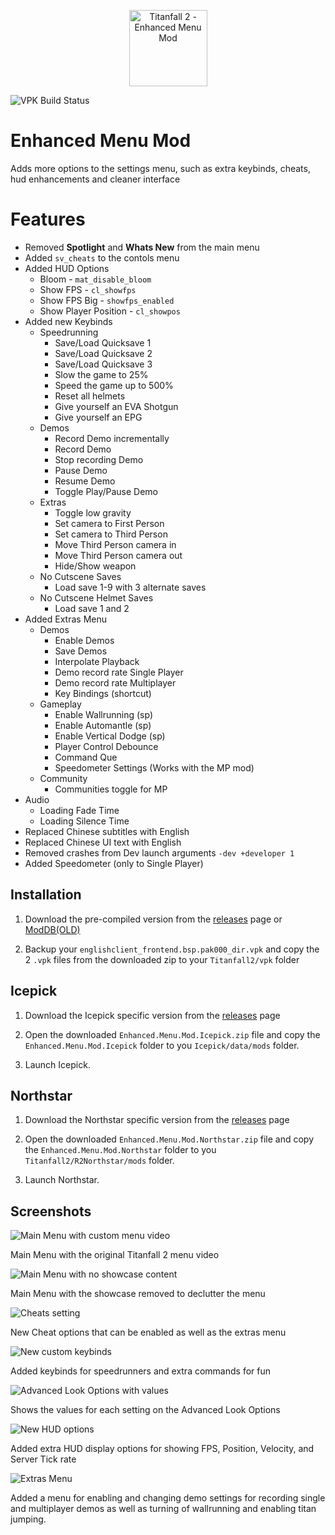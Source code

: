 <p align="center" style="text-align:center"><img width="125" height="122" src="https://raw.githubusercontent.com/taskinoz/Enhanced-Menu-Mod/master/assets/icon.png" alt="Titanfall 2 - Enhanced Menu Mod" /></p>

![VPK Build Status](https://github.com/taskinoz/Enhanced-Menu-Mod/actions/workflows/buildvpks.yml/badge.svg)


# Enhanced Menu Mod
Adds more options to the settings menu, such as extra keybinds, cheats, hud enhancements and cleaner interface

# Features
* Removed **Spotlight** and **Whats New** from the main menu
* Added `sv_cheats` to the contols menu
* Added HUD Options
  * Bloom - `mat_disable_bloom`
  * Show FPS - `cl_showfps`
  * Show FPS Big - `showfps_enabled`
  * Show Player Position - `cl_showpos`
* Added new Keybinds
  * Speedrunning
    * Save/Load Quicksave 1
    * Save/Load Quicksave 2
    * Save/Load Quicksave 3
    * Slow the game to 25%
    * Speed the game up to 500%
    * Reset all helmets
    * Give yourself an EVA Shotgun
    * Give yourself an EPG
  * Demos
    * Record Demo incrementally
    * Record Demo
    * Stop recording Demo
    * Pause Demo
    * Resume Demo
    * Toggle Play/Pause Demo
  * Extras
    * Toggle low gravity
    * Set camera to First Person
    * Set camera to Third Person
    * Move Third Person camera in
    * Move Third Person camera out
    * Hide/Show weapon
  * No Cutscene Saves
    * Load save 1-9 with 3 alternate saves
  * No Cutscene Helmet Saves
    * Load save 1 and 2
* Added Extras Menu
  * Demos
    * Enable Demos
    * Save Demos
    * Interpolate Playback
    * Demo record rate Single Player
    * Demo record rate Multiplayer
    * Key Bindings (shortcut)
  * Gameplay
    * Enable Wallrunning (sp)
    * Enable Automantle (sp)
    * Enable Vertical Dodge (sp)
    * Player Control Debounce
    * Command Que
    * Speedometer Settings (Works with the MP mod)
  * Community
    * Communities toggle for MP
* Audio
  * Loading Fade Time
  * Loading Silence Time
* Replaced Chinese subtitles with English
* Replaced Chinese UI text with English
* Removed crashes from Dev launch arguments `-dev +developer 1`
* Added Speedometer (only to Single Player)

## Installation

1) Download the pre-compiled version from the [releases](https://github.com/taskinoz/Enhanced-Menu-Mod/releases) page or [ModDB(OLD)](https://www.moddb.com/mods/enhanced-menu)

2) Backup your `englishclient_frontend.bsp.pak000_dir.vpk` and copy the 2 `.vpk` files from the downloaded zip to your `Titanfall2/vpk` folder

## Icepick

1) Download the Icepick specific version from the [releases](https://github.com/taskinoz/Enhanced-Menu-Mod/releases) page

2) Open the downloaded `Enhanced.Menu.Mod.Icepick.zip` file and copy the `Enhanced.Menu.Mod.Icepick` folder to you `Icepick/data/mods` folder.

3) Launch Icepick.

## Northstar

1) Download the Northstar specific version from the [releases](https://github.com/taskinoz/Enhanced-Menu-Mod/releases) page

2) Open the downloaded `Enhanced.Menu.Mod.Northstar.zip` file and copy the `Enhanced.Menu.Mod.Northstar` folder to you `Titanfall2/R2Northstar/mods` folder.

3) Launch Northstar.

## Screenshots

![Main Menu with custom menu video](https://raw.githubusercontent.com/taskinoz/Enhanced-Menu-Mod/master/assets/menu-main.jpg)

Main Menu with the original Titanfall 2 menu video

![Main Menu with no showcase content](https://raw.githubusercontent.com/taskinoz/Enhanced-Menu-Mod/master/assets/menu-main1.jpg)

Main Menu with the showcase removed to declutter the menu

![Cheats setting](https://raw.githubusercontent.com/taskinoz/Enhanced-Menu-Mod/master/assets/menu-cheats.jpg)

New Cheat options that can be enabled as well as the extras menu

![New custom keybinds](https://raw.githubusercontent.com/taskinoz/Enhanced-Menu-Mod/master/assets/menu-keys.jpg)

Added keybinds for speedrunners and extra commands for fun

![Advanced Look Options with values](https://raw.githubusercontent.com/taskinoz/Enhanced-Menu-Mod/master/assets/menu-advanced-look.jpg)

Shows the values for each setting on the Advanced Look Options

![New HUD options](https://raw.githubusercontent.com/taskinoz/Enhanced-Menu-Mod/master/assets/menu-hud.jpg)

Added extra HUD display options for showing FPS, Position, Velocity, and Server Tick rate

![Extras Menu](https://raw.githubusercontent.com/taskinoz/Enhanced-Menu-Mod/master/assets/menu-extras.jpg)

Added a menu for enabling and changing demo settings for recording single and multiplayer demos as well as turning of wallrunning and enabling titan jumping.

